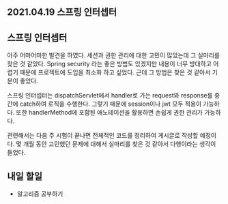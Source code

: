 ## 2021.04.19 스프링 인터셉터

## 스프링 인터셉터

아주 어마어마한 발견을 하였다. 세션과 권한 관리에 대한 고민이 많았는데 그 실마리를 찾은 것 같았다. Spring security 라는 좋은 방법도 있겠지만 내용이 너무 방대하고 어렵기 때문에 프로젝트에 도입을 최소화 하고 싶었다. 근데 그 방법은 찾은 것 같아서 기분이 좋았다.

스프링 인터셉터는 dispatchServlet에서 handler로 가는 request와 response를 중간에 catch하여 로직을 수행한다. 그렇기 때문에 session이나 jwt 모두 적용이 가능하다. 또한 handlerMethod에 포함된 애노테이션을 활용하면 손쉽게 권한 관리가 가능하다.

관련해서는 다음 주 시험이 끝나면 전체적인 코드를 정리하여 게시글로 작성할 예정이다. 몇 개월 동안 고민했던 문제에 대해서 실마리를 찾은 것 같아서 다행이라는 생각이 들었다.

## 내일 할일
 - 알고리즘 공부하기